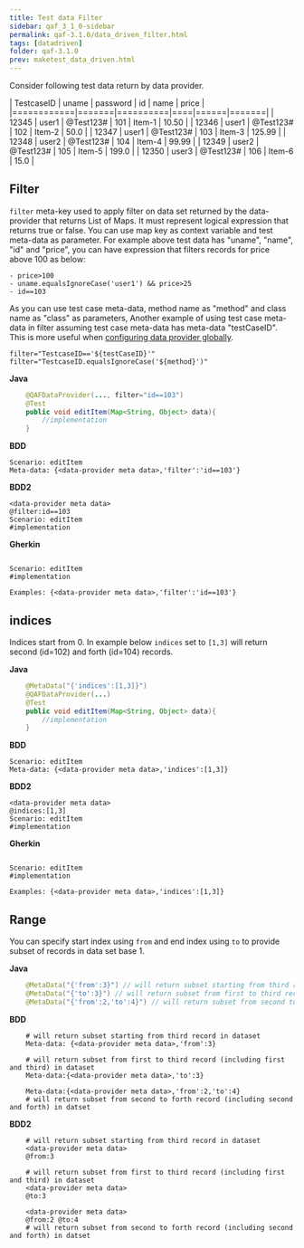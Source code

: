 ```yaml
---
title: Test data Filter
sidebar: qaf_3_1_0-sidebar
permalink: qaf-3.1.0/data_driven_filter.html
tags: [datadriven]
folder: qaf-3.1.0
prev: maketest_data_driven.html
---
```

Consider following test data return by data provider.

| TestcaseID | uname | password | id | name | price |
|============|=======|==========|====|======|=======|
| 12345 | user1 | @Test123# | 101 | Item-1 | 10.50 |
| 12346 | user1 | @Test123# | 102 | Item-2 | 50.0 |
| 12347 | user1 | @Test123# | 103 | Item-3 | 125.99 |
| 12348 | user2 | @Test123# | 104 | Item-4 | 99.99 |
| 12349 | user2 | @Test123# | 105 | Item-5 | 199.0 |
| 12350 | user3 | @Test123# | 106 | Item-6 | 15.0 |

## Filter
`filter` meta-key used to apply filter on data set returned by the data-provider that returns List of Maps. It must represent logical expression that returns true or false. You can use map key as context variable and test meta-data as parameter. For example above test data has "uname", "name", "id" and "price", you can have expression that filters records for price above 100 as below:

    - price>100
    - uname.equalsIgnoreCase('user1') && price>25
    - id==103
    
As you can use test case meta-data, method name as "method" and class name as "class" as parameters, Another example of using test case meta-data in filter assuming test case meta-data has meta-data "testCaseID". This is more useful when [configuring data provider globally](maketest_data_driven.html#configureoverride-dataprovider).

    filter="TestcaseID=='${testCaseID}'"
    filter="TestcaseID.equalsIgnoreCase('${method}')"



**Java**
```java
	@QAFDataProvider(..., filter="id==103")
	@Test
	public void editItem(Map<String, Object> data){
		//implementation
	}
```
**BDD**
```
Scenario: editItem
Meta-data: {<data-provider meta data>,'filter':'id==103'}
```
**BDD2**
```
<data-provider meta data>
@filter:id==103
Scenario: editItem
#implementation

```	

**Gherkin**
```

Scenario: editItem
#implementation

Examples: {<data-provider meta data>,'filter':'id==103'}

```	
  
## indices
Indices start from 0. In example below `indices` set to `[1,3]` will return second (id=102) and forth (id=104) records.

**Java**
```java
	@MetaData("{'indices':[1,3]}")
	@QAFDataProvider(...)
	@Test
	public void editItem(Map<String, Object> data){
		//implementation
	}
```
**BDD**
```
Scenario: editItem
Meta-data: {<data-provider meta data>,'indices':[1,3]}
```
**BDD2**
```
<data-provider meta data>
@indices:[1,3]
Scenario: editItem
#implementation

```	

**Gherkin**
```

Scenario: editItem
#implementation

Examples: {<data-provider meta data>,'indices':[1,3]}

```	
## Range
You can specify start index using `from` and end index using `to` to provide subset of records in data set base 1.

**Java**
```java
	@MetaData("{'from':3}") // will return subset starting from third record in dataset
	@MetaData("{'to':3}") // will return subset from first to third record (including first and third) in dataset
	@MetaData("{'from':2,'to':4}") // will return subset from second to forth record (including second and forth) in datset
```


**BDD**
```
	# will return subset starting from third record in dataset
	Meta-data: {<data-provider meta data>,'from':3}
```
```	
	# will return subset from first to third record (including first and third) in dataset
	Meta-data:{<data-provider meta data>,'to':3}
```	

```
	Meta-data:{<data-provider meta data>,'from':2,'to':4}
	# will return subset from second to forth record (including second and forth) in datset
```

**BDD2**
```
	# will return subset starting from third record in dataset
	<data-provider meta data>
	@from:3
```
```	
	# will return subset from first to third record (including first and third) in dataset
	<data-provider meta data>
	@to:3
```	

```
	<data-provider meta data>
	@from:2 @to:4
	# will return subset from second to forth record (including second and forth) in datset
```